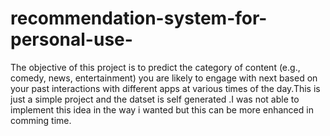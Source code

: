 # recommendation-system-for-personal-use-
The objective of this project is to predict the category of content (e.g., comedy, news, entertainment) you are likely to engage with next based on your past interactions with different apps at various times of the day.This is just a simple project and the datset is self generated .I was not able to implement this idea in the way i wanted but this can be more enhanced in comming time. 
